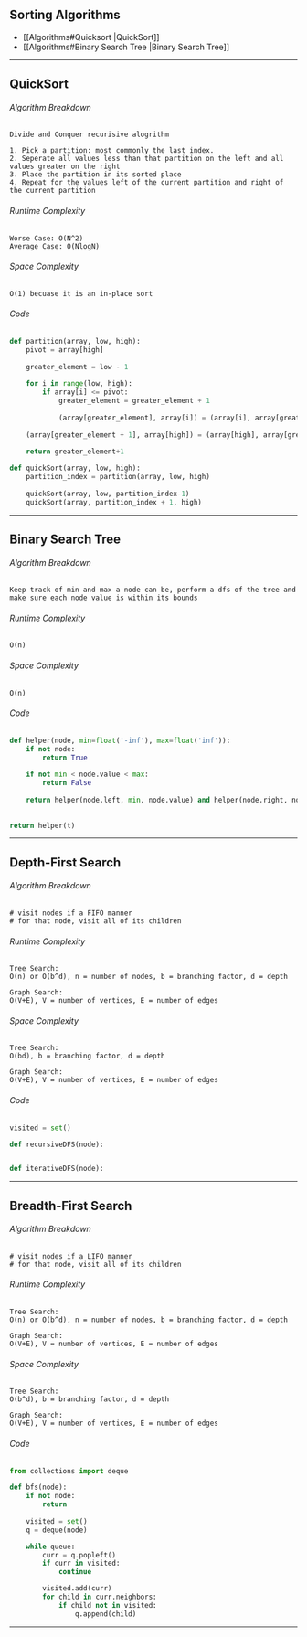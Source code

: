 
## Sorting Algorithms
- [[Algorithms#Quicksort |QuickSort]]
- [[Algorithms#Binary Search Tree |Binary Search Tree]]



--- 
## QuickSort

###### Algorithm Breakdown
``` 
Divide and Conquer recurisive alogrithm

1. Pick a partition: most commonly the last index.
2. Seperate all values less than that partition on the left and all values greater on the right
3. Place the partition in its sorted place
4. Repeat for the values left of the current partition and right of the current partition
```

###### Runtime Complexity
```
Worse Case: O(N^2)
Average Case: O(NlogN)
```

###### Space Complexity
```
O(1) becuase it is an in-place sort
```

###### Code
```python
def partition(array, low, high):
	pivot = array[high]
	
	greater_element = low - 1
	
	for i in range(low, high):
		if array[i] <= pivot:
			greater_element = greater_element + 1
			
			(array[greater_element], array[i]) = (array[i], array[greater_element])
	
	(array[greater_element + 1], array[high]) = (array[high], array[greater_element + 1])
	
	return greater_element+1

def quickSort(array, low, high):
	partition_index = partition(array, low, high)
	
	quickSort(array, low, partition_index-1)
	quickSort(array, partition_index + 1, high)
```



---
## Binary Search Tree

###### Algorithm Breakdown
``` 
Keep track of min and max a node can be, perform a dfs of the tree and make sure each node value is within its bounds

```

###### Runtime Complexity
```
O(n)
```

###### Space Complexity
```
O(n)
```

###### Code
```python
def helper(node, min=float('-inf'), max=float('inf')):
	if not node:
		return True
		
	if not min < node.value < max:
		return False
	
	return helper(node.left, min, node.value) and helper(node.right, node.value, max)
		
		
return helper(t)
```



---
## Depth-First Search

###### Algorithm Breakdown
``` 
# visit nodes if a FIFO manner
# for that node, visit all of its children
```

###### Runtime Complexity
```
Tree Search:
O(n) or O(b^d), n = number of nodes, b = branching factor, d = depth

Graph Search:
O(V+E), V = number of vertices, E = number of edges
```

###### Space Complexity
```
Tree Search:
O(bd), b = branching factor, d = depth

Graph Search:
O(V+E), V = number of vertices, E = number of edges
```

###### Code
```python
visited = set()

def recursiveDFS(node):


def iterativeDFS(node):
```



---
## Breadth-First Search

###### Algorithm Breakdown
``` 
# visit nodes if a LIFO manner
# for that node, visit all of its children
```

###### Runtime Complexity
```
Tree Search:
O(n) or O(b^d), n = number of nodes, b = branching factor, d = depth

Graph Search:
O(V+E), V = number of vertices, E = number of edges
```

###### Space Complexity
```
Tree Search:
O(b^d), b = branching factor, d = depth

Graph Search:
O(V+E), V = number of vertices, E = number of edges
```

###### Code
```python
from collections import deque

def bfs(node):
	if not node:
		return 
		
	visited = set()
	q = deque(node)

	while queue:
		curr = q.popleft()
		if curr in visited:
			continue

		visited.add(curr)
		for child in curr.neighbors:
			if child not in visited:
				q.append(child)
```



---